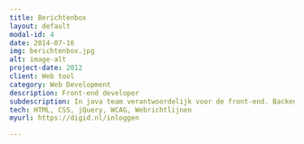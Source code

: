 ```yaml
---
title: Berichtenbox
layout: default
modal-id: 4
date: 2014-07-16
img: berichtenbox.jpg
alt: image-alt
project-date: 2012
client: Web tool
category: Web Development
description: Front-end developer
subdescription: In java team verantwoordelijk voor de front-end. Backend op basis van Wicket.
tech: HTML, CSS, jQuery, WCAG, Webrichtlijnen
myurl: https://digid.nl/inloggen

---
```

